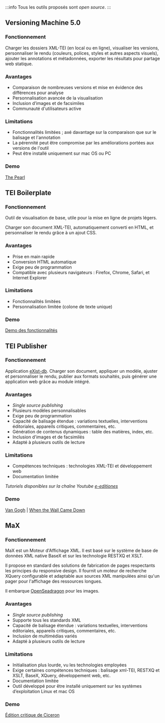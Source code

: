 
:::info
Tous les outils proposés sont *open source*.
:::

## Versioning Machine 5.0

### Fonctionnement

Charger les dossiers XML-TEI (en local ou en ligne), visualiser les versions, personnaliser le rendu (couleurs, polices, styles et autres aspects visuels), ajouter les annotations et métadonnées, exporter les résultats pour partage web statique. 

### Avantages

- Comparaison de nombreuses versions et mise en évidence des différences pour analyse
- Personnalisation avancée de la visualisation
- Inclusion d’images et de facsimiles
- Communauté d'utilisateurs active

### Limitations

- Fonctionnalités limitées ; axé davantage sur la comparaison que sur le balisage et l'annotation
- La pérennité peut être compromise par les améliorations portées aux versions de l'outil
- Peut être installé uniquement sur mac OS ou PC

### Demo

[The Pearl](http://v-machine.org/samples/pearl.html)

## TEI Boilerplate

### Fonctionnement

Outil de visualisation de base, utile pour la mise en ligne de projets légers. 

Charger son document XML-TEI, automatiquement converti en HTML, et personnaliser le rendu grâce à un ajout CSS. 

### Avantages

- Prise en main rapide
- Conversion HTML automatique 
- Exige peu de programmation
- Compatible avec plusieurs navigateurs : Firefox, Chrome, Safari, et Internet Explorer

### Limitations

- Fonctionnalités limitées 
- Personnalisation limitée (colone de texte unique)

### Demo
[Demo des fonctionnalités](https://dcl.ils.indiana.edu/teibp/content/demo.xml)

## TEI Publisher

### Fonctionnement

Application [eXist-db](http://exist-db.org/exist/apps/homepage/index.html). Charger son document, appliquer un modèle, ajuster et personnaliser le rendu, publier aux formats souhaités, puis générer une application web grâce au module intégré.

### Avantages

- *Single source publishing*
- Plusieurs modèles personnalisables
- Exige peu de programmation
- Capacité de balisage étendue : variations textuelles, interventions éditoriales, appareils critiques, commentaires, etc.
- Génération de contenus dynamiques : table des matières, index, etc.
- Inclusion d'images et de facsimilés
- Adapté à plusieurs outils de lecture

### Limitations

- Compétences techniques : technologies XML-TEI et développement web
- Documentation limitée

*Tutoriels disponibles sur la chaîne Youtube [e-editiones](https://www.youtube.com/@e-editiones8339)*

### Demo 
[Van Gogh](https://teipublisher.com/exist/apps/vangogh/let001a.xml?view=page&odd=vangogh&panels=0.2) | [When the Wall Came Down](https://teipublisher.com/exist/apps/dodis-facets/53168.xml?view=body&odd=dodis)

## MaX

### Fonctionnement

MaX est un Moteur d'Affichage XML. Il est basé sur le système de base de données XML native BaseX et sur les technologie RESTXQ et XSLT.

Il propose en standard des solutions de fabrication de pages respectants les principes du responsive design. Il fournit un moteur de recherche XQuery configurable et adaptable aux sources XML manipulées ainsi qu'un pager pour l'affichage des ressources longues.

Il embarque [OpenSeadragon](https://openseadragon.github.io) pour les images.

### Avantages

- *Single source publishing*
- Supporte tous les standards XML
- Capacité de balisage étendue : variations textuelles, interventions éditoriales, appareils critiques, commentaires, etc.
- Inclusion de multimédias variés
- Adapté à plusieurs outils de lecture


### Limitations

- Initialisation plus lourde, vu les technologies employées
- Exige certaines compétences techniques : balisage xml-TEI, RESTXQ et XSLT, BaseX, XQuery, développement web, etc.
- Documentation limitée
- Outil développé pour être installé uniquement sur les systèmes d’exploitation Linux et mac OS

### Demo
[Édition critique de Ciceron](https://www.unicaen.fr/puc/sources/ciceron/FR_livre1.xml/fr_livre1_1/lat_livre1_1)